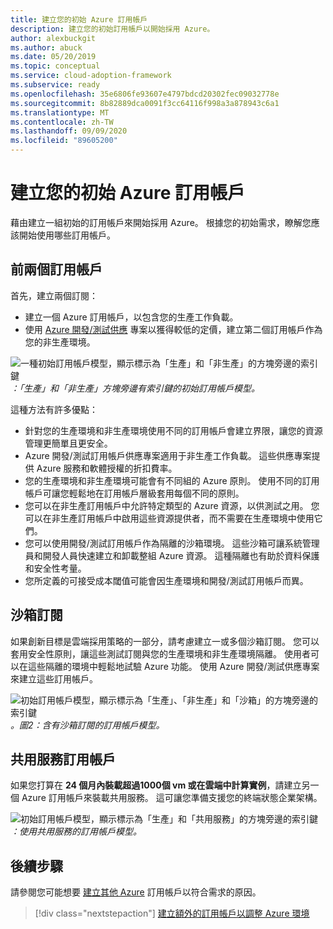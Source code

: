 ```yaml
---
title: 建立您的初始 Azure 訂用帳戶
description: 建立您的初始訂用帳戶以開始採用 Azure。
author: alexbuckgit
ms.author: abuck
ms.date: 05/20/2019
ms.topic: conceptual
ms.service: cloud-adoption-framework
ms.subservice: ready
ms.openlocfilehash: 35e6806fe93607e4797bdcd20302fec09032778e
ms.sourcegitcommit: 8b82889dca0091f3cc64116f998a3a878943c6a1
ms.translationtype: MT
ms.contentlocale: zh-TW
ms.lasthandoff: 09/09/2020
ms.locfileid: "89605200"
---
```

# <a name="create-your-initial-azure-subscriptions"></a>建立您的初始 Azure 訂用帳戶

藉由建立一組初始的訂用帳戶來開始採用 Azure。 根據您的初始需求，瞭解您應該開始使用哪些訂用帳戶。

## <a name="your-first-two-subscriptions"></a>前兩個訂用帳戶

首先，建立兩個訂閱：

- 建立一個 Azure 訂用帳戶，以包含您的生產工作負載。
- 使用 [Azure 開發/測試供應](https://azure.microsoft.com/pricing/dev-test) 專案以獲得較低的定價，建立第二個訂用帳戶作為您的非生產環境。

![一種初始訂用帳戶模型，顯示標示為「生產」和「非生產」的方塊旁邊的索引鍵 ](../../_images/ready/initial-subscription-model.png)
 _：「生產」和「非生產」方塊旁邊有索引鍵的初始訂用帳戶模型。_

這種方法有許多優點：

- 針對您的生產環境和非生產環境使用不同的訂用帳戶會建立界限，讓您的資源管理更簡單且更安全。
- Azure 開發/測試訂用帳戶供應專案適用于非生產工作負載。 這些供應專案提供 Azure 服務和軟體授權的折扣費率。
- 您的生產環境和非生產環境可能會有不同組的 Azure 原則。 使用不同的訂用帳戶可讓您輕鬆地在訂用帳戶層級套用每個不同的原則。
- 您可以在非生產訂用帳戶中允許特定類型的 Azure 資源，以供測試之用。 您可以在非生產訂用帳戶中啟用這些資源提供者，而不需要在生產環境中使用它們。
- 您可以使用開發/測試訂用帳戶作為隔離的沙箱環境。 這些沙箱可讓系統管理員和開發人員快速建立和卸載整組 Azure 資源。 這種隔離也有助於資料保護和安全性考量。
- 您所定義的可接受成本閾值可能會因生產環境和開發/測試訂用帳戶而異。

## <a name="sandbox-subscriptions"></a>沙箱訂閱

如果創新目標是雲端採用策略的一部分，請考慮建立一或多個沙箱訂閱。 您可以套用安全性原則，讓這些測試訂閱與您的生產環境和非生產環境隔離。 使用者可以在這些隔離的環境中輕鬆地試驗 Azure 功能。 使用 Azure 開發/測試供應專案來建立這些訂用帳戶。

![初始訂用帳戶模型，顯示標示為「生產」、「非生產」和「沙箱」的方塊旁邊的索引鍵 ](../../_images/ready/initial-subscription-model-with-sandboxes.png)
 _。圖2：含有沙箱訂閱的訂用帳戶模型。_

## <a name="shared-services-subscription"></a>共用服務訂用帳戶

如果您打算在 **24 個月內裝載超過1000個 vm 或在雲端中計算實例**，請建立另一個 Azure 訂用帳戶來裝載共用服務。 這可讓您準備支援您的終端狀態企業架構。

![初始訂用帳戶模型，顯示標示為「生產」和「共用服務」的方塊旁邊的索引鍵 ](../../_images/ready/initial-subscription-model-with-shared-services.png)
 _：使用共用服務的訂用帳戶模型。_

## <a name="next-steps"></a>後續步驟

請參閱您可能想要 [建立其他 Azure](./scale-subscriptions.md) 訂用帳戶以符合需求的原因。

> [!div class="nextstepaction"]
> [建立額外的訂用帳戶以調整 Azure 環境](./scale-subscriptions.md)
